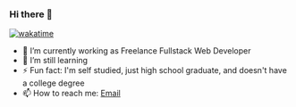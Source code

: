 ### Hi there 👋

[![wakatime](https://wakatime.com/badge/user/1cf98f14-9b83-424c-bad2-4abb54f3a051.svg)](https://wakatime.com/@1cf98f14-9b83-424c-bad2-4abb54f3a051)

- 🔭 I’m currently working as Freelance Fullstack Web Developer
- 🌱 I’m still learning
- ⚡ Fun fact: I'm self studied, just high school graduate, and doesn't have a college degree
- 📫 How to reach me: [Email](mailto:dani@emailku.id)

<!--
**mzdani/mzdani** is a ✨ _special_ ✨ repository because its `README.md` (this file) appears on your GitHub profile.

Here are some ideas to get you started:

- 🔭 I’m currently working on ...
- 🌱 I’m currently learning ...
- 👯 I’m looking to collaborate on ...
- 🤔 I’m looking for help with ...
- 💬 Ask me about ...
- 📫 How to reach me: ...
- 😄 Pronouns: ...
- ⚡ Fun fact: ...
-->
